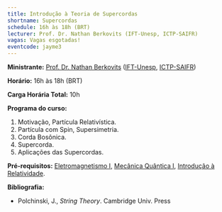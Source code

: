 ```yaml
---
title: Introdução à Teoria de Supercordas
shortname: Supercordas
schedule: 16h às 18h (BRT)
lecturer: Prof. Dr. Nathan Berkovits (IFT-Unesp, ICTP-SAIFR)
vagas: Vagas esgotadas!
eventcode: jayme3
---
```


**Ministrante:** [Prof. Dr. Nathan Berkovits](http://lattes.cnpq.br/7565192274317470) ([IFT-Unesp](https://www.ift.unesp.br/), [ICTP-SAIFR](https://www.ictp-saifr.org/))

**Horário:** 16h às 18h (BRT)

**Carga Horária Total:** 10h

**Programa do curso:**



<div style="text-align: justify">
 <ol>
  <li> Motivação, Partícula Relativística.</li>
   <li> Partícula com Spin, Supersimetria. </li>
   <li> Corda Bosônica. </li>
   <li> Supercorda. </li>
    <li> Aplicações das Supercordas. </li>
 </ol>
</div>

**Pré-requisitos:** [Eletromagnetismo I](https://uspdigital.usp.br/jupiterweb/obterDisciplina?nomdis=&sgldis=4302303), [Mecânica Quântica I](https://uspdigital.usp.br/jupiterweb/obterDisciplina?nomdis=&sgldis=4302403),
[Introdução à Relatividade](https://uspdigital.usp.br/jupiterweb/obterDisciplina?nomdis=&sgldis=4300337).

**Bibliografia:**

<div style="text-align: justify">
 <ul>
   <li> Polchinski, J., <i> String Theory</i>. Cambridge Univ. Press</li>
 </ul>
</div>
